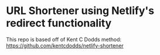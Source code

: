 # URL Shortener using Netlify's redirect functionality

This repo is based off of Kent C Dodds method: https://github.com/kentcdodds/netlify-shortener
